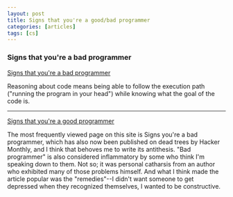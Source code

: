 ```yaml
---
layout: post
title: Signs that you're a good/bad programmer
categories: [articles]
tags: [cs]
---
```


<!--more-->

### Signs that you're a bad programmer

[Signs that you're a bad programmer](http://www.yacoset.com/Home/signs-that-you-re-a-bad-programmer)

Reasoning about code means being able to follow the execution path ("running the program in your head") while knowing what the goal of the code is.

---

[Signs that you're a good programmer](http://www.yacoset.com/Home/signs-that-you-re-a-good-programmer)

The most frequently viewed page on this site is Signs you're a bad programmer, which has also now been published on dead trees by Hacker Monthly, and I think that behoves me to write its antithesis. "Bad programmer" is also considered inflammatory by some who think I'm speaking down to them. Not so; it was personal catharsis from an author who exhibited many of those problems himself. And what I think made the article popular was the "remedies"--I didn't want someone to get depressed when they recognized themselves, I wanted to be constructive.